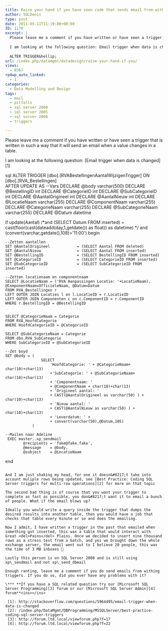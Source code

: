 ```yaml
---
title: Raise your hand if you have seen code that sends email from within a trigger in SQL Server
author: SQLDenis
type: post
date: 2011-05-11T11:19:00+00:00
ID: 1170
excerpt: |
  Please leave me a comment if you have written or have seen a trigger that is written in such a way that it will send an email when a value changes in a table.
  
  I am looking at the following question: Email trigger when data is changed
  
  ALTER TRIGGER&hellip;
url: /index.php/datamgmt/datadesign/raise-your-hand-if-you/
views:
  - 8367
rp4wp_auto_linked:
  - 1
categories:
  - Data Modelling and Design
tags:
  - mail
  - pitfalls
  - sql server 2000
  - sql server 2005
  - sql server 2008
  - triggers

---
```

Please leave me a comment if you have written or have seen a trigger that is written in such a way that it will send an email when a value changes in a table.

I am looking at the following question: [Email trigger when data is changed][1]

sql
ALTER TRIGGER [dbo].[RVABestellingenAantalWijzigenTrigger]
ON [dbo].[RVA_Bestellingen]  
AFTER UPDATE
AS
--Vars
DECLARE @body varchar(500)
DECLARE @BestellingID int
DECLARE @CategorieID int
DECLARE @SubCategorieID int
DECLARE @AantalOrigineel int
DECLARE @AantalNieuw int
DECLARE @LocatieNaam varchar(255)
DECLARE @ComponentNaam varchar(255)
DECLARE @CategorieNaam varchar(255)
DECLARE @SubCategorieNaam varchar(255)
DECLARE @Datum datetime

if update(Aantal) /*and (SELECT Datum FROM inserted) = cast(floor(cast(dateadd(day,1,getdate()) as float)) as datetime)  */ and   (convert(varchar,getdate(),108)>'11:00')
begin

    --Zetten aantallen
    SET @AantalOrigineel            = (SELECT Aantal FROM deleted)
    SET @AantalNieuw                = (SELECT Aantal FROM inserted) 
    SET @BestellingID               = (SELECT BestellingID FROM inserted)
    SET @CategorieID                = (SELECT CategorieID FROM inserted)    
    SET @SubCategorieID             = (SELECT SubCategorieID FROM inserted) 

    --Zetten locatienaam en componentnaam
    SELECT @LocatieNaam = ('RVA Aanpassingen Locatie: '+LocatieNaam), @ComponentNaam=OfficieleNaam, @Datum=Datum
    FROM RVA_Bestellingen r
    LEFT OUTER JOIN Locaties l on l.LocatieID = r.LocatieID
    LEFT OUTER JOIN Componenten c on c.ComponentID = r.ComponentID
    WHERE r.BestellingID = @BestellingID    


    SELECT @CategorieNaam = Categorie
    FROM RVA_HoofdCategorie
    WHERE HoofdCategorieID = @CategorieID   

    SELECT @SubCategorieNaam = Categorie
    FROM dbo.RVA_SubCategorie
    WHERE SubCategorieID = @SubCategorieID      

    --Zet boyd
    SET @body = (
                    SELECT 
                        'HoofdCategorie: ' + @CategorieNaam+ char(10)+char(13)
                        +'SubCategorie: ' + @SubCategorieNaam+ char(10)+char(13)
                        + 'Componentnaam: '
                        + @ComponentNaam + char(10)+char(13)
                        + 'Origineel aantal: '
                        + CAST(@AantalOrigineel as varchar(50) ) + char(10)+char(13)
                        + 'Nieuw aantal: '
                        + CAST(@AantalNieuw as varchar(50) ) + char(10)+char(13)
                        + 'Leverdatum: ' +
                        + convert(varchar(50),@Datum,105)                       
                )

    --Mailen naar Adeline
     EXEC master..xp_sendmail 
            @recipients = 'fake@fake.fake', 
            @message    = @body, 
            @subject    = @LocatieNaam
end
```

And I am just shaking my head, for one it doesn&#8217;t take into account muliple rows being updated, see [Best Practice: Coding SQL Server triggers for multi-row operations][2] for more on that topic

The second bad thing is of course that you want your trigger to complete as fast as possible, you don&#8217;t want it to email a bunch of people. What if the email blows up?
  
Ideally you would write a query inside the trigger that dumps the desired results into another table, then you would have a job that checks that table every minute or so and does the emailing.

Now I admit, I have written a trigger in the past that emailed when something got inserted, this was a table that would interact with Great <del>Pains</del> Plains. Once we decided to insert nine thousand rows as a stress test from a batch, and yes we brought down the whole exchange server, the email went out to I believe 20 people, this was the time of 3 MB inboxes 🙂

Lastly this person is on SQL Server 2008 and is still using xp\_sendmail and not sp\_send_dbmail

Enough ranting, leave me a comment if you do send emails from withing triggers. If you do so, did you ever have any problems with it?

\*** **If you have a SQL related question try our [Microsoft SQL Server Programming][3] forum or our [Microsoft SQL Server Admin][4] forum**<ins></ins>

 [1]: http://stackoverflow.com/questions/5964495/email-trigger-when-data-is-changed
 [2]: /index.php/DataMgmt/DBProgramming/MSSQLServer/best-practice-coding-sql-server-triggers
 [3]: http://forum.ltd.local/viewforum.php?f=17
 [4]: http://forum.ltd.local/viewforum.php?f=22